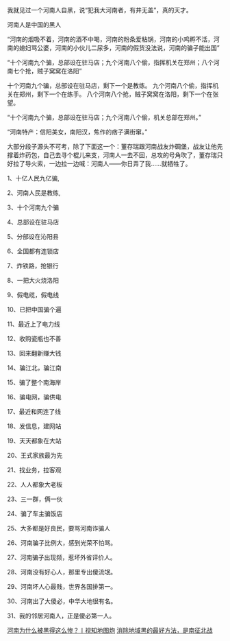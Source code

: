 


我就见过一个河南人自黑，说“犯我大河南者，有井无盖”，真的天才。

河南人是中国的黑人



“河南的烟吸不着，河南的酒不中喝，河南的粉条爱粘锅，河南的小鸡孵不活，河南的媳妇骂公婆，河南的小伙儿二尿多，河南的假货没法说，河南的骗子能出国”

“十个河南九个骗，总部设在驻马店；九个河南八个偷，指挥机关在郑州；八个河南七个抢，贼子窝窝在洛阳”

十个河南九个骗，总部设在驻马店，剩下一个是教练。 九个河南八个偷，指挥机关在郑州，剩下一个在练手。 八个河南八个抢，贼子窝窝在洛阳，剩下一个在张望。

“十个河南九个骗，总部设在驻马店；九个河南八个偷，机关总部在郑州。”

“河南特产：信阳美女，南阳汉，焦作的痞子满街窜。”

大部分段子源头不可考，除了下面这一个：董存瑞跟河南战友炸碉堡，战友让他先撑着炸药包，自己去寻个棍儿来支，河南人一去不回，总攻的号角吹了，董存瑞只好拉了导火索，一边拉一边喊：河南人——你日弄了我……就牺牲了。




1、十亿人民九亿骗,

2、河南人民是教练,

3、十个河南九个骗

4、总部设在驻马店

5、分部设在沁阳县

6、全国都有连锁店

7、炸铁路，抢银行

8、一把大火烧洛阳

9、假电缆，假电线

10、已把中国骗个遍

11、最近上了电力线

12、收购瓷瓶也不善

13、回来翻新赚大钱

14、骗江北，骗江南

15、骗了整个南海岸

16、骗电网，骗供电

17、最近和网连了线

18、发信息，建网站

19、天天都象在大站

20、王式家族最为先

21、找业务，拉客观

22、人人都象大老板

23、三一群，俩一伙

24、骗了车主骗饭店

25、大多都是好良民，要骂河南诈骗人

26、河南骗子比例大，感到光荣不怕骂。

27、河南骗子出现频，惹坏外省评价人。

28、河南没有好心人，那里专出傻流氓。

29、河南坏人心最贱，世界各国排第一。

30、河南出了大傻必，中华大地很有名。

31、我的邻居河南人，正是傻必第一人。



[河南为什么被黑得这么惨？丨视知地图炮](https://zhuanlan.zhihu.com/p/24753338)
[消除地域黑的最好方法，是南征北战](https://zhuanlan.zhihu.com/p/97986152)



